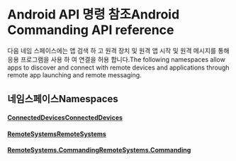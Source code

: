 # <a name="android-commanding-api-reference"></a><span data-ttu-id="74848-101">Android API 명령 참조</span><span class="sxs-lookup"><span data-stu-id="74848-101">Android Commanding API reference</span></span>

<span data-ttu-id="74848-102">다음 네임 스페이스에는 앱 검색 하 고 원격 장치 및 원격 앱 시작 및 원격 메시지를 통해 응용 프로그램을 사용 하 여 연결을 허용 합니다.</span><span class="sxs-lookup"><span data-stu-id="74848-102">The following namespaces allow apps to discover and connect with remote devices and applications through remote app launching and remote messaging.</span></span>

## <a name="namespaces"></a><span data-ttu-id="74848-103">네임스페이스</span><span class="sxs-lookup"><span data-stu-id="74848-103">Namespaces</span></span>

#### <a name="connecteddeviceshttpsdocsmicrosoftcomjavaapicommicrosoftconnecteddevices"></a>[<span data-ttu-id="74848-104">ConnectedDevices</span><span class="sxs-lookup"><span data-stu-id="74848-104">ConnectedDevices</span></span>](https://docs.microsoft.com/java/api/com.microsoft.connecteddevices)
#### <a name="remotesystemshttpsdocsmicrosoftcomjavaapicommicrosoftconnecteddevicesremotesystems"></a>[<span data-ttu-id="74848-105">RemoteSystems</span><span class="sxs-lookup"><span data-stu-id="74848-105">RemoteSystems</span></span>](https://docs.microsoft.com/java/api/com.microsoft.connecteddevices.remotesystems)
#### <a name="remotesystemscommandinghttpsdocsmicrosoftcomjavaapicommicrosoftconnecteddevicesremotesystemscommanding"></a>[<span data-ttu-id="74848-106">RemoteSystems.Commanding</span><span class="sxs-lookup"><span data-stu-id="74848-106">RemoteSystems.Commanding</span></span>](https://docs.microsoft.com/java/api/com.microsoft.connecteddevices.remotesystems.commanding)